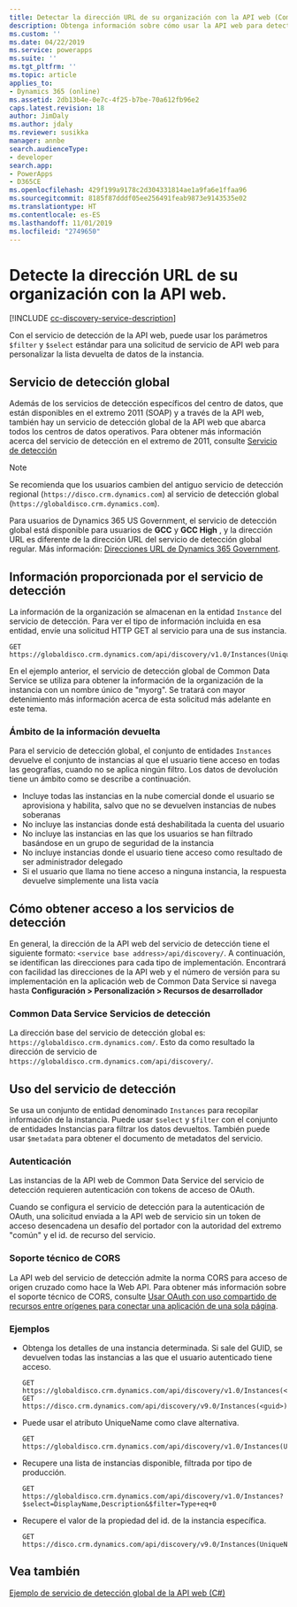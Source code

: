 ```yaml
---
title: Detectar la dirección URL de su organización con la API web (Common Data Service)| Microsoft Docs
description: Obtenga información sobre cómo usar la API web para detectar en el tiempo de ejecución las organizaciones o instancias a las que pertenece el usuario que ha iniciado sesión
ms.custom: ''
ms.date: 04/22/2019
ms.service: powerapps
ms.suite: ''
ms.tgt_pltfrm: ''
ms.topic: article
applies_to:
- Dynamics 365 (online)
ms.assetid: 2db13b4e-0e7c-4f25-b7be-70a612fb96e2
caps.latest.revision: 18
author: JimDaly
ms.author: jdaly
ms.reviewer: susikka
manager: annbe
search.audienceType:
- developer
search.app:
- PowerApps
- D365CE
ms.openlocfilehash: 429f199a9178c2d304331814ae1a9fa6e1ffaa96
ms.sourcegitcommit: 8185f87dddf05ee256491feab9873e9143535e02
ms.translationtype: HT
ms.contentlocale: es-ES
ms.lasthandoff: 11/01/2019
ms.locfileid: "2749650"
---
```

# <a name="discover-the-url-for-your-organization-using-the-web-api"></a>Detecte la dirección URL de su organización con la API web.

[!INCLUDE [cc-discovery-service-description](../includes/cc-discovery-service-description.md)]

Con el servicio de detección de la API web, puede usar los parámetros `$filter` y `$select` estándar para una solicitud de servicio de API web para personalizar la lista devuelta de datos de la instancia.
<!-- TODO should only talk about the global discovery service -->

## <a name="global-discovery-service"></a>Servicio de detección global

Además de los servicios de detección específicos del centro de datos, que están disponibles en el extremo 2011 (SOAP) y a través de la API web, también hay un servicio de detección global de la API web que abarca todos los centros de datos operativos. Para obtener más información acerca del servicio de detección en el extremo de 2011, consulte [Servicio de detección](../org-service/discovery-service.md)

> [!NOTE]
> Se recomienda que los usuarios cambien del antiguo servicio de detección regional (`https://disco.crm.dynamics.com`) al servicio de detección global (`https://globaldisco.crm.dynamics.com`).
> 
> Para usuarios de Dynamics 365 US Government, el servicio de detección global está disponible para usuarios de **GCC** y **GCC High** , y la dirección URL es diferente de la dirección URL del servicio de detección global regular. Más información: [Direcciones URL de Dynamics 365 Government](https://docs.microsoft.com/dynamics365/customer-engagement/admin/government/microsoft-dynamics-365-government#dynamics-365-us-government-urls).

  
## <a name="information-provided-by-the-discovery-service"></a>Información proporcionada por el servicio de detección 
 
 La información de la organización se almacenan en la entidad `Instance` del servicio de detección.  Para ver el tipo de información incluida en esa entidad, envíe una solicitud HTTP GET al servicio para una de sus instancia.  
  
```http  
GET https://globaldisco.crm.dynamics.com/api/discovery/v1.0/Instances(UniqueName='myorg')  
```  
  
En el ejemplo anterior, el servicio de detección global de Common Data Service se utiliza para obtener la información de la organización de la instancia con un nombre único de "myorg". Se tratará con mayor detenimiento más información acerca de esta solicitud más adelante en este tema.  

 

  
### <a name="scope-of-the-returned-information"></a>Ámbito de la información devuelta

Para el servicio de detección global, el conjunto de entidades `Instances` devuelve el conjunto de instancias al que el usuario tiene acceso en todas las geografías, cuando no se aplica ningún filtro.   Los datos de devolución tiene un ámbito como se describe a continuación.  
  
-   Incluye todas las instancias en la nube comercial donde el usuario se aprovisiona y habilita, salvo que no se devuelven instancias de nubes soberanas
-   No incluye las instancias donde está deshabilitada la cuenta del usuario
-   No incluye las instancias en las que los usuarios se han filtrado basándose en un grupo de seguridad de la instancia
-   No incluye instancias donde el usuario tiene acceso como resultado de ser administrador delegado
-   Si el usuario que llama no tiene acceso a ninguna instancia, la respuesta devuelve simplemente una lista vacía

## <a name="how-to-access-the-discovery-services"></a>Cómo obtener acceso a los servicios de detección

En general, la dirección de la API web del servicio de detección tiene el siguiente formato: `<service base address>/api/discovery/`.  A continuación, se identifican las direcciones para cada tipo de implementación. Encontrará con facilidad las direcciones de la API web y el número de versión para su implementación en la aplicación web de Common Data Service si navega hasta **Configuración > Personalización > Recursos de desarrollador**  
  
### <a name="common-data-service-discovery-services"></a>Common Data Service Servicios de detección  

La dirección base del servicio de detección global es: `https://globaldisco.crm.dynamics.com/`. Esto da como resultado la dirección de servicio de `https://globaldisco.crm.dynamics.com/api/discovery/`.  
  
## <a name="using-the-discovery-service"></a>Uso del servicio de detección  

Se usa un conjunto de entidad denominado `Instances` para recopilar información de la instancia. Puede usar `$select` y `$filter` con el conjunto de entidades Instancias para filtrar los datos devueltos. También puede usar `$metadata` para obtener el documento de metadatos del servicio.  
  
### <a name="authentication"></a>Autenticación

Las instancias de la API web de Common Data Service del servicio de detección requieren autenticación con tokens de acceso de OAuth.

Cuando se configura el servicio de detección para la autenticación de OAuth, una solicitud enviada a la API web de servicio sin un token de acceso desencadena un desafío del portador con la autoridad del extremo "común" y el id. de recurso del servicio.
### <a name="cors-support"></a>Soporte técnico de CORS

La API web del servicio de detección admite la norma CORS para acceso de origen cruzado como hace la Web API.  Para obtener más información sobre el soporte técnico de CORS, consulte [Usar OAuth con uso compartido de recursos entre orígenes para conectar una aplicación de una sola página](../oauth-cross-origin-resource-sharing-connect-single-page-application.md).  
  
### <a name="examples"></a>Ejemplos  
  
-   Obtenga los detalles de una instancia determinada. Si sale del GUID, se devuelven todas las instancias a las que el usuario autenticado tiene acceso.  
  
    ```http      
    GET https://globaldisco.crm.dynamics.com/api/discovery/v1.0/Instances(<guid>)
    GET https://disco.crm.dynamics.com/api/discovery/v9.0/Instances(<guid>)  
    ```  
  
-   Puede usar el atributo UniqueName como clave alternativa.  
  
    ```http  
    GET https://globaldisco.crm.dynamics.com/api/discovery/v1.0/Instances(UniqueName='myorg')  
    ```  
  
-   Recupere una lista de instancias disponible, filtrada por tipo de producción.  
  
    ```http  
    GET https://globaldisco.crm.dynamics.com/api/discovery/v1.0/Instances?$select=DisplayName,Description&$filter=Type+eq+0   
    ```  
  
-   Recupere el valor de la propiedad del id. de la instancia específica.  
  
    ```http  
    GET https://disco.crm.dynamics.com/api/discovery/v9.0/Instances(UniqueName='myorg')/Id/$value  
    ```

## <a name="see-also"></a>Vea también

[Ejemplo de servicio de detección global de la API web (C#)](samples/global-discovery-service-csharp.md)

